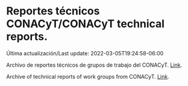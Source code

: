 # Reportes técnicos CONACyT/CONACyT technical reports.

Última actualización/Last update: 2022-03-05T19:24:58-06:00

Archivo de reportes técnicos de grupos de trabajo del CONACyT. [Link](https://salud.conacyt.mx/coronavirus/investigacion/productos/).

Archive of technical reports of work groups from CONACyT. [Link](https://salud.conacyt.mx/coronavirus/investigacion/productos/).
